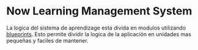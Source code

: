 # Now Learning Management System

La logica del sistema de aprendizage esta divida en modulos utilizando
[blueprints](https://flask.palletsprojects.com/en/2.3.x/blueprints/).
Esto permite dividir la logica de la aplicación en unidades mas pequeñas
y faciles de mantener.
